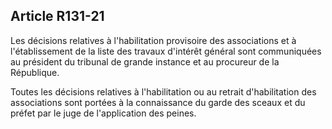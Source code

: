 Article R131-21
----
Les décisions relatives à l'habilitation provisoire des associations et à
l'établissement de la liste des travaux d'intérêt général sont communiquées au
président du tribunal de grande instance et au procureur de la République.

Toutes les décisions relatives à l'habilitation ou au retrait d'habilitation des
associations sont portées à la connaissance du garde des sceaux et du préfet par
le juge de l'application des peines.
